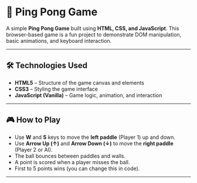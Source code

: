 # 🏓 Ping Pong Game

A simple **Ping Pong Game** built using **HTML, CSS, and JavaScript**. This browser-based game is a fun project to demonstrate DOM manipulation, basic animations, and keyboard interaction.

---

## 🛠️ Technologies Used

* **HTML5** – Structure of the game canvas and elements
* **CSS3** – Styling the game interface
* **JavaScript (Vanilla)** – Game logic, animation, and interaction

---

## 🎮 How to Play

* Use **W** and **S** keys to move the **left paddle** (Player 1) up and down.
* Use **Arrow Up (↑)** and **Arrow Down (↓)** to move the **right paddle** (Player 2 or AI).
* The ball bounces between paddles and walls.
* A point is scored when a player misses the ball.
* First to 5 points wins (you can change this in code).

---
